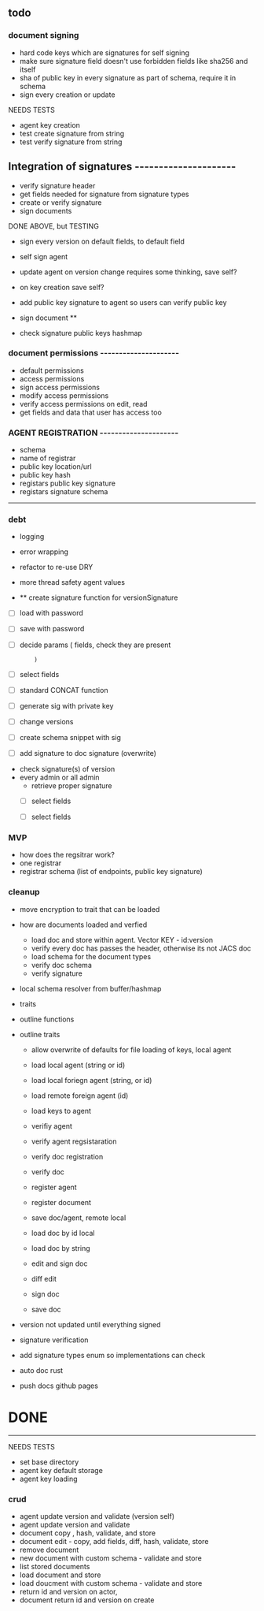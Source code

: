 ## todo

### document signing

- hard code keys which are signatures for self signing
- make sure signature field doesn't use forbidden fields like sha256 and itself
- sha of public key in every signature as part of schema, require it in schema
- sign every creation or update

NEEDS TESTS

 - agent key creation
 - test create signature from string
 - test verify signature from string

 ## Integration of signatures ---------------------

 - verify signature header
 - get fields needed for signature from signature types
 - create or verify signature
 - sign documents

 DONE ABOVE, but TESTING



 - sign every version on default fields, to default field


 - self sign agent
 - update agent on version change requires some thinking, save self?
 - on key creation save self?




 - add public key signature to agent so users can verify public key
 - sign document  **
 - check signature public keys hashmap

 ### document permissions ---------------------

 - default permissions
 - access permissions
 - sign access permissions
 - modify access permissions
 - verify access permissions on edit, read
 - get fields and data that user has access too


### AGENT REGISTRATION ---------------------

 - schema
  - name of registrar
  - public key location/url
  - public key hash
  - registars public key signature
  - registars signature schema

  --------------------------------------------------------

### debt

 - logging
 - error wrapping
 - refactor to re-use DRY

 - more thread safety agent values



 - ** create signature function for versionSignature
  - [ ] load with password
  - [ ] save with password
  - [ ] decide params (
            fields, check they are present

            )
  - [ ] select fields
  - [ ] standard CONCAT function
  - [ ] generate sig with private key
  - [ ] change versions
  - [ ] create schema snippet with sig
  - [ ] add signature to doc signature (overwrite)


 - check signature(s) of version
  - every admin or all admin
     - retrieve proper signature
     - [ ] select fields
     - [ ] select fields



### MVP

 - how does the regsitrar work?
  - one registrar
  - registrar schema (list of endpoints, public key signature)



### cleanup
 - move encryption to trait that can be loaded



 - how are documents loaded and verfied
   - load doc and store within agent. Vector<Value> KEY - id:version
   - verify every doc has passes the header, otherwise its not JACS doc
   - load schema for the document types
   - verify doc schema
   - verify signature




 - local schema resolver from buffer/hashmap
 - traits



 - outline functions
 - outline traits
   - allow overwrite of defaults for file loading of keys, local agent
   - load local agent (string or id)
   - load local foriegn agent (string, or id)
   - load remote foreign agent (id)
   - load keys to agent
   - verifiy agent
   - verify agent regsistaration
   - verify doc registration
   - verify doc
   - register agent
   - register document

   - save doc/agent, remote local
   - load doc by id local
   - load doc by string
   - edit and sign doc
   - diff edit
   - sign doc
   - save doc


 - version not updated until everything signed
 - signature verification
 - add signature types enum so implementations can check
 - auto doc rust
 - push docs github pages


 # DONE
  --------------------------------------------------------
NEEDS TESTS
 - set base directory
  - agent key default storage
 - agent key loading

 ### crud
  - agent update version and validate (version self)
 - agent update version and validate
  - document copy , hash, validate, and store
 - document edit - copy, add fields, diff, hash, validate, store
  - remove document
- new document with custom schema - validate and store
 - list stored documents
  - load document and store
 - load doucment with custom schema - validate and store
  - return id and version on actor,
 -  document return id and version on create
